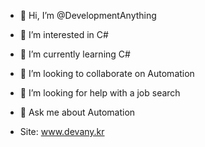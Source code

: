 - 👋 Hi, I’m @DevelopmentAnything
- 👀 I’m interested in C#
- 🌱 I’m currently learning C#
- 👯 I’m looking to collaborate on Automation
- 🤔 I’m looking for help with a job search
- 💬 Ask me about Automation

- Site: <a href="https://www.devany.kr" target="_blank">www.devany.kr</a>
